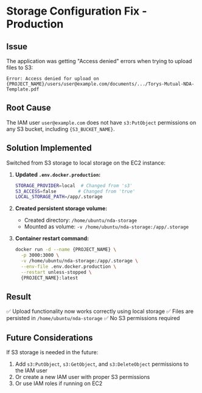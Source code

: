 # Storage Configuration Fix - Production

## Issue
The application was getting "Access denied" errors when trying to upload files to S3:
```
Error: Access denied for upload on {PROJECT_NAME}/users/user@example.com/documents/.../Torys-Mutual-NDA-Template.pdf
```

## Root Cause
The IAM user `user@example.com` does not have `s3:PutObject` permissions on any S3 bucket, including `{S3_BUCKET_NAME}`.

## Solution Implemented
Switched from S3 storage to local storage on the EC2 instance:

1. **Updated `.env.docker.production`:**
   ```bash
   STORAGE_PROVIDER=local  # Changed from 's3'
   S3_ACCESS=false        # Changed from 'true'
   LOCAL_STORAGE_PATH=/app/.storage
   ```

2. **Created persistent storage volume:**
   - Created directory: `/home/ubuntu/nda-storage`
   - Mounted as volume: `-v /home/ubuntu/nda-storage:/app/.storage`

3. **Container restart command:**
   ```bash
   docker run -d --name {PROJECT_NAME} \
     -p 3000:3000 \
     -v /home/ubuntu/nda-storage:/app/.storage \
     --env-file .env.docker.production \
     --restart unless-stopped \
     {PROJECT_NAME}:latest
   ```

## Result
✅ Upload functionality now works correctly using local storage
✅ Files are persisted in `/home/ubuntu/nda-storage`
✅ No S3 permissions required

## Future Considerations
If S3 storage is needed in the future:
1. Add `s3:PutObject`, `s3:GetObject`, and `s3:DeleteObject` permissions to the IAM user
2. Or create a new IAM user with proper S3 permissions
3. Or use IAM roles if running on EC2